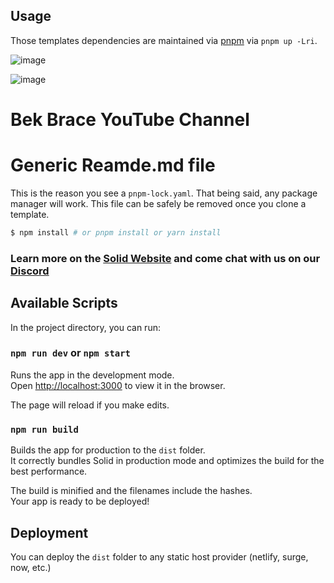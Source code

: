 ## Usage

Those templates dependencies are maintained via [pnpm](https://pnpm.io) via `pnpm up -Lri`.

![image](https://github.com/BekBrace/SolidJs_Supabase_Auth/assets/60483846/674f8b70-7e00-486c-941e-e07e82a1fc6b)

![image](https://github.com/BekBrace/SolidJs_Supabase_Auth/assets/60483846/ba8d4d76-9ef2-4b35-a164-ad8a5e2ac473)

# Bek Brace YouTube Channel
























# Generic Reamde.md file 

This is the reason you see a `pnpm-lock.yaml`. That being said, any package manager will work. This file can be safely be removed once you clone a template.

```bash
$ npm install # or pnpm install or yarn install
```

### Learn more on the [Solid Website](https://solidjs.com) and come chat with us on our [Discord](https://discord.com/invite/solidjs)

## Available Scripts

In the project directory, you can run:

### `npm run dev` or `npm start`

Runs the app in the development mode.<br>
Open [http://localhost:3000](http://localhost:3000) to view it in the browser.

The page will reload if you make edits.<br>

### `npm run build`

Builds the app for production to the `dist` folder.<br>
It correctly bundles Solid in production mode and optimizes the build for the best performance.

The build is minified and the filenames include the hashes.<br>
Your app is ready to be deployed!

## Deployment

You can deploy the `dist` folder to any static host provider (netlify, surge, now, etc.)
